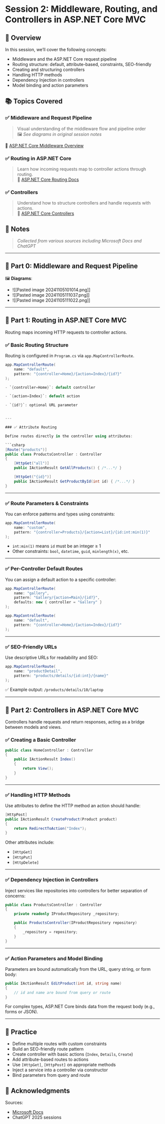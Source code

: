 # Session 2: Middleware, Routing, and Controllers in ASP.NET Core MVC

## 📝 Overview

In this session, we’ll cover the following concepts:

- Middleware and the ASP.NET Core request pipeline
- Routing structure: default, attribute-based, constraints, SEO-friendly
- Creating and structuring controllers
- Handling HTTP methods
- Dependency Injection in controllers
- Model binding and action parameters

## 📚 Topics Covered

### ✅ Middleware and Request Pipeline

> Visual understanding of the middleware flow and pipeline order  
> 🖼️ _See diagrams in original session notes_

🔗 [ASP.NET Core Middleware Overview](https://learn.microsoft.com/en-us/aspnet/core/fundamentals/middleware/)

### ✅ Routing in ASP.NET Core

> Learn how incoming requests map to controller actions through routing.  
> 🔗 [ASP.NET Core Routing Docs](https://learn.microsoft.com/en-us/aspnet/core/fundamentals/routing)

### ✅ Controllers

> Understand how to structure controllers and handle requests with actions.  
> 🔗 [ASP.NET Core Controllers](https://learn.microsoft.com/en-us/aspnet/core/mvc/controllers/actions)

## 📌 Notes

> _Collected from various sources including Microsoft Docs and ChatGPT_

---

## 📍 Part 0: Middleware and Request Pipeline

🖼️ **Diagrams**:

- ![[Pasted image 20241105101014.png]]
- ![[Pasted image 20241105111037.png]]
- ![[Pasted image 20241105111022.png]]

---

## 📍 Part 1: Routing in ASP.NET Core MVC

Routing maps incoming HTTP requests to controller actions.

### ✅ Basic Routing Structure

Routing is configured in `Program.cs` via `app.MapControllerRoute`.

````csharp
app.MapControllerRoute(
    name: "default",
    pattern: "{controller=Home}/{action=Index}/{id?}"
);

- `{controller=Home}`: default controller

- `{action=Index}`: default action

- `{id?}`: optional URL parameter


---

### ✅ Attribute Routing

Define routes directly in the controller using attributes:

```csharp
[Route("products")]
public class ProductsController : Controller
{
    [HttpGet("all")]
    public IActionResult GetAllProducts() { /*...*/ }

    [HttpGet("{id}")]
    public IActionResult GetProductById(int id) { /*...*/ }
}
````

---

### ✅ Route Parameters & Constraints

You can enforce patterns and types using constraints:

```csharp
app.MapControllerRoute(
    name: "custom",
    pattern: "{controller=Products}/{action=List}/{id:int:min(1)}"
);
```

- `int:min(1)` means `id` must be an integer ≥ 1
- Other constraints: `bool`, `datetime`, `guid`, `minlength(x)`, etc.

---

### ✅ Per-Controller Default Routes

You can assign a default action to a specific controller:

```csharp
app.MapControllerRoute(
    name: "gallery",
    pattern: "Gallery/{action=Main}/{id?}",
    defaults: new { controller = "Gallery" }
);

app.MapControllerRoute(
    name: "default",
    pattern: "{controller=Home}/{action=Index}/{id?}"
);
```

---

### ✅ SEO-Friendly URLs

Use descriptive URLs for readability and SEO:

```csharp
app.MapControllerRoute(
    name: "productDetail",
    pattern: "products/details/{id:int}/{name}"
);
```

✅ Example output: `/products/details/10/laptop`

---

## 📍 Part 2: Controllers in ASP.NET Core MVC

Controllers handle requests and return responses, acting as a bridge between models and views.

### ✅ Creating a Basic Controller

```csharp
public class HomeController : Controller
{
    public IActionResult Index()
    {
        return View();
    }
}
```

---

### ✅ Handling HTTP Methods

Use attributes to define the HTTP method an action should handle:

```csharp
[HttpPost]
public IActionResult CreateProduct(Product product)
{
    return RedirectToAction("Index");
}
```

Other attributes include:

- `[HttpGet]`
- `[HttpPut]`
- `[HttpDelete]`

---

### ✅ Dependency Injection in Controllers

Inject services like repositories into controllers for better separation of concerns:

```csharp
public class ProductsController : Controller
{
    private readonly IProductRepository _repository;

    public ProductsController(IProductRepository repository)
    {
        _repository = repository;
    }
}
```

---

### ✅ Action Parameters and Model Binding

Parameters are bound automatically from the URL, query string, or form body:

```csharp
public IActionResult EditProduct(int id, string name)
{
    // id and name are bound from query or route
}
```

For complex types, ASP.NET Core binds data from the request body (e.g., forms or JSON).

---

## 🧪 Practice

- Define multiple routes with custom constraints
- Build an SEO-friendly route pattern
- Create controller with basic actions (`Index`, `Details`, `Create`)
- Add attribute-based routes to actions
- Use `[HttpGet]`, `[HttpPost]` on appropriate methods
- Inject a service into a controller via constructor
- Bind parameters from query and route

## 🙏 Acknowledgments

Sources:

- [Microsoft Docs](https://learn.microsoft.com/en-us/aspnet/core/)
- ChatGPT 2025 sessions
